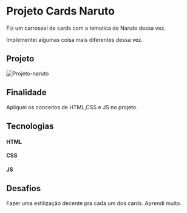# Projeto Cards Naruto


Fiz um carrossel de cards com a tematica de Naruto dessa vez.

Implementei algumas coisa mais diferentes dessa vez.




## Projeto
![Projeto-naruto](https://user-images.githubusercontent.com/103261889/231573019-ec8792d3-715a-47ba-a0ab-13f9d97c6d43.gif)




## Finalidade
Apliquei os conceitos de HTML,CSS e JS no projeto.



## Tecnologias

#### HTML
#### CSS
#### JS

## Desafios 
Fazer uma estilização decente pra cada um dos cards.
Aprendi muito.
